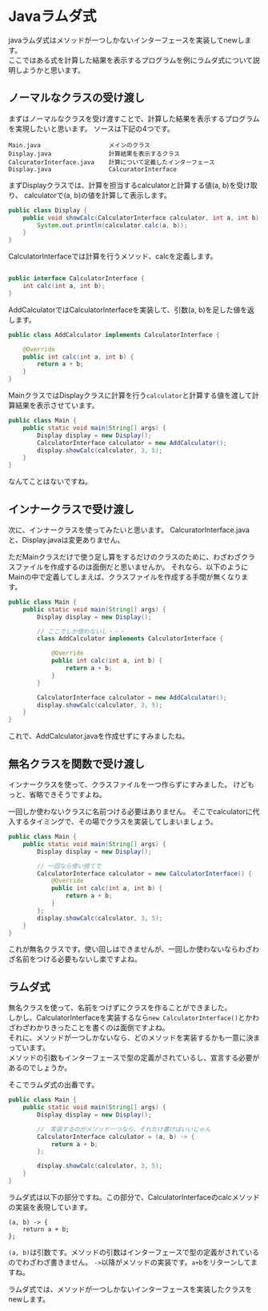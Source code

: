 # Javaラムダ式

javaラムダ式はメソッドが一つしかないインターフェースを実装してnewします。  
ここではある式を計算した結果を表示するプログラムを例にラムダ式について説明しようかと思います。

## ノーマルなクラスの受け渡し
まずはノーマルなクラスを受け渡すことで、計算した結果を表示するプログラムを実現したいと思います。
ソースは下記の4つです。

```
Main.java                   メインのクラス
Display.java                計算結果を表示するクラス
CalcuratorInterface.java    計算について定義したインターフェース
Display.java                CalcuratorInterface

```

まずDisplayクラスでは、計算を担当するcalculatorと計算する値(a, b)を受け取り、
calculatorで(a, b)の値を計算して表示します。

```java
public class Display {
    public void showCalc(CalculatorInterface calculator, int a, int b) {
        System.out.println(calculator.calc(a, b));
    }
}
```

CalculatorInterfaceでは計算を行うメソッド、calcを定義します。
```java

public interface CalculatorInterface {
    int calc(int a, int b);
}

```

AddCalculatorではCalculatorInterfaceを実装して、引数(a, b)を足した値を返します。
```java
public class AddCalculator implements CalculatorInterface {

    @Override
    public int calc(int a, int b) {
        return a + b;
    }
}

```

MainクラスではDisplayクラスに計算を行う```calculator```と計算する値を渡して計算結果を表示させています。
```java
public class Main {
    public static void main(String[] args) {
        Display display = new Display();
        CalculatorInterface calculator = new AddCalculator();
        display.showCalc(calculator, 3, 5);
    }
}

```

なんてことはないですね。

## インナークラスで受け渡し
次に、インナークラスを使ってみたいと思います。
CalcuratorInterface.javaと、Display.javaは変更ありません。
  
ただMainクラスだけで使う足し算をするだけのクラスのために、わざわざクラスファイルを作成するのは面倒だと思いませんか。
それなら、以下のようにMainの中で定義してしまえば、クラスファイルを作成する手間が無くなります。
```java
public class Main {
    public static void main(String[] args) {
        Display display = new Display();

        // ここでしか使わないし・・・
        class AddCalculator implements CalculatorInterface {

            @Override
            public int calc(int a, int b) {
                return a + b;
            }
        }

        CalculatorInterface calculator = new AddCalculator();
        display.showCalc(calculator, 3, 5);
    }
}
```

これで、AddCalculator.javaを作成せずにすみましたね。

## 無名クラスを関数で受け渡し
インナークラスを使って、クラスファイルを一つ作らずにすみました。
けどもっと、省略できそうですよね。  

一回しか使わないクラスに名前つける必要はありません。
そこでcalculatorに代入するタイミングで、その場でクラスを実装してしまいましょう。
```java
public class Main {
    public static void main(String[] args) {
        Display display = new Display();

        // 一回なら使い捨てで
        CalculatorInterface calculator = new CalculatorInterface() {
            @Override
            public int calc(int a, int b) {
                return a + b;
            }
        };
        display.showCalc(calculator, 3, 5);
    }
}
```

これが無名クラスです。使い回しはできませんが、一回しか使わないならわざわざ名前をつける必要もないし楽ですよね。


## ラムダ式
無名クラスを使って、名前をつけずにクラスを作ることができました。  
しかし、CalculatorInterfaceを実装するなら```new CalculatorInterface()```とかわざわざわかりきったことを書くのは面倒ですよね。  
それに、メソッドが一つしかないなら、どのメソッドを実装するかも一意に決まっています。  
メソッドの引数もインターフェースで型の定義がされているし、宣言する必要があるのでしょうか。  

そこでラムダ式の出番です。
```java
public class Main {
    public static void main(String[] args) {
        Display display = new Display();

        //　実装するのがメソッド一つなら、それだけ書けばいいじゃん
        CalculatorInterface calculator = (a, b) -> {
            return a + b;
        };

        display.showCalc(calculator, 3, 5);
    }
}
```

ラムダ式は以下の部分ですね。この部分で、CalculatorInterfaceのcalcメソッドの実装を表現しています。

```
(a, b) -> {
    return a + b;
};
```
```(a, b)```は引数です。メソッドの引数はインターフェースで型の定義がされているのでわざわざ書きません。
```->```以降がメソッドの実装です。```a+b```をリターンしてますね。

ラムダ式では、メソッドが一つしかないインターフェースを実装したクラスをnewします。